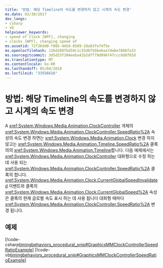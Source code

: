 ```yaml
---
title: '방법: 해당 Timeline의 속도를 변경하지 않고 시계의 속도 변경'
ms.date: 03/30/2017
dev_langs:
- csharp
- vb
helpviewer_keywords:
- speed of Clock [WPF], changing
- clocks [WPF], changing speed of
ms.assetid: 72f36dd0-f085-445d-8589-19a83fe74f5e
ms.openlocfilehash: 126d260fbd59c1c35d8f56be6aa7dabe7688fa32
ms.sourcegitcommit: 3d5d33f384eeba41b2dff79d096f47ccc8d8f03d
ms.translationtype: MT
ms.contentlocale: ko-KR
ms.lasthandoff: 05/04/2018
ms.locfileid: "33556616"
---
```

# <a name="how-to-change-the-speed-of-a-clock-without-changing-the-speed-of-its-timeline"></a>방법: 해당 Timeline의 속도를 변경하지 않고 시계의 속도 변경
A <xref:System.Windows.Media.Animation.ClockController> 개체의 <xref:System.Windows.Media.Animation.ClockController.SpeedRatio%2A> 속성의 속도 변경 하면는 <xref:System.Windows.Media.Animation.Clock> 변경 하지 않고는 <xref:System.Windows.Media.Animation.Timeline.SpeedRatio%2A> 클록의의 <xref:System.Windows.Media.Animation.Timeline>합니다. 다음 예제에서는 <xref:System.Windows.Media.Animation.ClockController> 대화형으로 수정 하는 데 사용 되는 <xref:System.Windows.Media.Animation.ClockController.SpeedRatio%2A> 클록의 합니다. <xref:System.Windows.Media.Animation.Clock.CurrentGlobalSpeedInvalidated> 이벤트와 클록의 <xref:System.Windows.Media.Animation.Clock.CurrentGlobalSpeed%2A> 속성은 클록의 현재 글로벌 속도 표시 하는 데 사용 됩니다 대화형 때마다 <xref:System.Windows.Media.Animation.ClockController.SpeedRatio%2A> 변경 됩니다.  
  
## <a name="example"></a>예제  
 [!code-csharp[timingbehaviors_procedural_snip#GraphicsMMClockControllerSpeedRatioExample](../../../../samples/snippets/csharp/VS_Snippets_Wpf/timingbehaviors_procedural_snip/CSharp/ClockControllerSpeedRatioExample.cs#graphicsmmclockcontrollerspeedratioexample)]
 [!code-vb[timingbehaviors_procedural_snip#GraphicsMMClockControllerSpeedRatioExample](../../../../samples/snippets/visualbasic/VS_Snippets_Wpf/timingbehaviors_procedural_snip/visualbasic/clockcontrollerspeedratioexample.vb#graphicsmmclockcontrollerspeedratioexample)]
